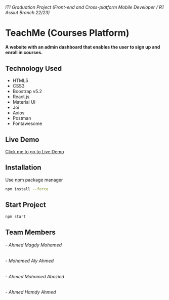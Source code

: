 ######  ITI Graduation Project (Front-end and Cross-platform Mobile Developer / R1 Assiut Branch 22/23)				
				
# TeachMe (Courses Platform)

#### A website with an admin dashboard that enables the user to sign up and enroll in courses. 

## Technology Used
- HTML5
- CSS3
- Boostrap v5.2
- React.js
- Material UI
- Joi
- Axios
- Postman
- Fontawesome

## Live Demo
[Click me to go to Live Demo](https://mohamedalyahmed.github.io/TeachMe/)

## Installation 

Use npm package manager 

```bash
npm install --force
```

## Start Project
```bash
npm start
```


## Team Members

###### - Ahmed Magdy Mohamed
###### - Mohamed Aly Ahmed 
###### - Ahmed Mohamed Abozied
###### - Ahmed Hamdy Ahmed 
